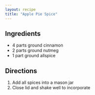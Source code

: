 ```yaml
---
layout: recipe
title: "Apple Pie Spice"
---
```


## Ingredients
- 4 parts ground cinnamon
- 2 parts ground nutmeg
- 1 part ground allspice

## Directions

1. Add all spices into a mason jar
2. Close lid and shake well to incorporate
